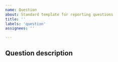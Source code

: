 ```yaml
---
name: Question
about: Standard template for reporting questions
title: ''
labels: 'question'
assignees: ''

---
```


## Question description
<!-- A clear and concise description of the question. -->